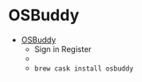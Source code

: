 # OSBuddy
- [OSBuddy](https://rsbuddy.com/osbuddy)
  -  Sign in Register
  - 
  - `brew cask install osbuddy`
